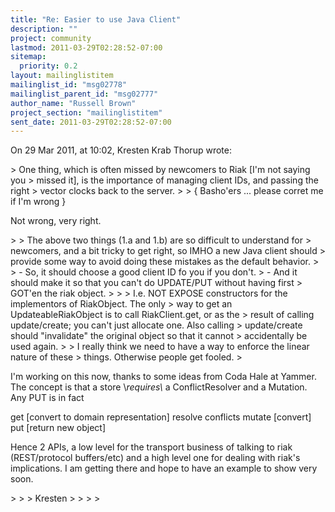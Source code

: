 ```yaml
---
title: "Re: Easier to use Java Client"
description: ""
project: community
lastmod: 2011-03-29T02:28:52-07:00
sitemap:
  priority: 0.2
layout: mailinglistitem
mailinglist_id: "msg02778"
mailinglist_parent_id: "msg02777"
author_name: "Russell Brown"
project_section: "mailinglistitem"
sent_date: 2011-03-29T02:28:52-07:00
---
```


On 29 Mar 2011, at 10:02, Kresten Krab Thorup wrote:

&gt; One thing, which is often missed by newcomers to Riak [I'm not saying you 
&gt; missed it], is the importance of managing client IDs, and passing the right 
&gt; vector clocks back to the server. 
&gt; 
&gt; { Basho'ers ... please corret me if I'm wrong }

Not wrong, very right.

&gt; 
&gt; The above two things (1.a and 1.b) are so difficult to understand for 
&gt; newcomers, and a bit tricky to get right, so IMHO a new Java client should 
&gt; provide some way to avoid doing these mistakes as the default behavior.
&gt; 
&gt; - So, it should choose a good client ID fo you if you don't.
&gt; - And it should make it so that you can't do UPDATE/PUT without having first 
&gt; GOT'en the riak object. 
&gt; 
&gt; 
&gt; I.e. NOT EXPOSE constructors for the implementors of RiakObject. The only 
&gt; way to get an UpdateableRiakObject is to call RiakClient.get, or as the 
&gt; result of calling update/create; you can't just allocate one. Also calling 
&gt; update/create should "invalidate" the original object so that it cannot 
&gt; accidentally be used again. 
&gt; 
&gt; I really think we need to have a way to enforce the linear nature of these 
&gt; things. Otherwise people get fooled.
&gt; 

I'm working on this now, thanks to some ideas from Coda Hale at Yammer. The 
concept is that a store \\*requires\\* a ConflictResolver and a Mutation. Any PUT 
is in fact 

 get
 [convert to domain representation]
 resolve conflicts
 mutate
 [convert]
 put
 [return new object]

Hence 2 APIs, a low level for the transport business of talking to riak 
(REST/protocol buffers/etc) and a high level one for dealing with riak's 
implications. I am getting there and hope to have an example to show very soon.

&gt; 
&gt; 
&gt; Kresten
&gt; 
&gt; 
&gt; 
&gt; 

